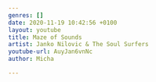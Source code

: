 ```yaml
---
genres: []
date: 2020-11-19 10:42:56 +0100
layout: youtube
title: Maze of Sounds
artist: Janko Nilovic & The Soul Surfers
youtube-url: AuyJan6vnNc
author: Micha

---
```

